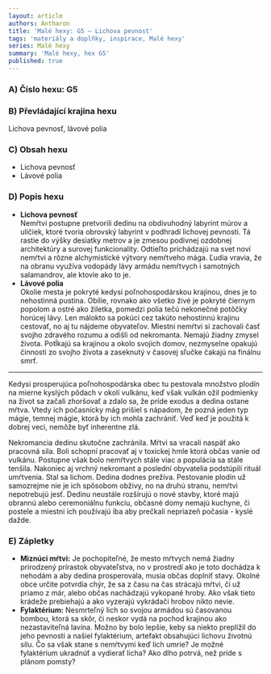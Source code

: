 ```yaml
---
layout: article
authors: Antharon
title: 'Malé hexy: G5 – Lichova pevnost'
tags: 'materiály a doplňky, inspirace, Malé hexy'
series: Malé hexy
summary: 'Malé hexy, hex G5'
published: true
---
```

### A) Číslo hexu: G5

### B) Převládající krajina hexu

Lichova pevnosť, lávové polia
  
### C) Obsah hexu

- Lichova pevnosť
- Lávové polia 
  
### D) Popis hexu

- **Lichova pevnosť**<br>
Nemŕtvi postupne pretvorili dedinu na obdivuhodný labyrint múrov a uličiek, ktoré tvoria obrovský labyrint v podhradí lichovej pevnosti. Tá rastie do výšky desiatky metrov a je zmesou podivnej ozdobnej architektúry a surovej funkcionality. Odtieľto prichádzajú na svet noví nemŕtvi a rôzne alchymistické výtvory nemŕtveho mága. Ľudia vravia, že na obranu využíva vodopády lávy armádu nemŕtvych i samotných salamandrov, ale ktovie ako to je.
- **Lávové polia**<br>
Okolie mesta je pokryté kedysi poľnohospodárskou krajinou, dnes je to nehostinná pustina. Obilie, rovnako ako všetko živé je pokryté čiernym popolom a ostré ako žiletka, pomedzi polia tečú nekonečné potôčky horúcej lávy. Len málokto sa pokúci cez takúto nehostinnú krajinu cestovať, no aj tu nájdeme obyvateľov. Miestni nemŕtvi si zachovali časť svojho zdravého rozumu a odišli od nekromanta. Nemajú žiadny zmysel života. Potĺkajú sa krajinou a okolo svojich domov, nezmyselne opakujú činnosti zo svojho života a zaseknutý v časovej sľučke čakajú na finálnu smrť.


---


Kedysi prosperujúca poľnohospodárska obec tu pestovala množstvo plodín na mierne kyslých pôdach v okolí vulkánu, keď však vulkán ožil podmienky na život sa začali zhoršovať a zdalo sa, že príde exodus a dedina ostane mŕtva. Vtedy ich počasnícky mág prišiel s nápadom, že pozná jeden typ mágie, temnej mágie, ktorá by ich mohla zachrániť. Veď keď je použitá k dobrej veci, nemôže byť inherentne zlá.

Nekromancia dedinu skutočne zachránila. Mŕtvi sa vracali naspäť ako pracovná sila. Boli schopní pracovať aj v toxickej hmle ktorá občas vanie od vulkánu. Postupne však bolo nemŕtvych stále viac a populácia sa stále tenšila. Nakoniec aj vrchný nekromant a poslední obyvatelia podstúpili rituál umŕtvenia. Stal sa lichom. Dedina dodnes prežíva. Pestovanie plodín už samozrejme nie je ich spôsobom obživy, no na druhú stranu, nemŕtvi nepotrebujú jesť. Dedinu neustále rozširujú o nové stavby, ktoré majú obrannú alebo ceremoniálnu funkciu, občasné domy nemajú kuchyne, či postele a miestni ich používajú iba aby prečkali nepriazeň počasia - kyslé dažde.
  
### E) Zápletky

- **Miznúci mŕtvi:** Je pochopiteľné, že mesto mŕtvych nemá žiadny prirodzený prírastok obyvateľstva, no v prostredí ako je toto dochádza k nehodám a aby dedina prosperovala, musia občas doplniť stavy. Okolné obce určite potvrdia chýr, že sa z času na čas strácajú mŕtvi, či už priamo z már, alebo občas nachádzajú vykopané hroby. Ako však tieto krádeže prebiehajú a ako vyzerajú vykrádači hrobov nikto nevie.
- **Fylaktérium:** Nesmrteľný lich so svojou armádou sú časovanou bombou, ktorá sa skôr, či neskor vydá na pochod krajinou ako nezastaviteľná lavína. Možno by bolo lepšie, keby sa niekto preplížil do jeho pevnosti a našiel fylaktérium, artefakt obsahujúci lichovu životnú silu. Čo sa však stane s nemŕtvymi keď lich umrie? Je možné fylaktérium ukradnúť a vydierať licha? Ako dlho potrvá, než príde s plánom pomsty?
